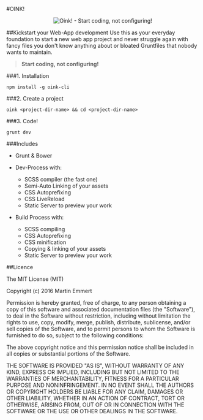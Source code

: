 #OINK!

<p align="center">
<img src="http://martinemmert.de/oink.png" alt="Oink! - Start coding, not configuring!"/>
</p>
##Kickstart your Web-App development
Use this as your everyday foundation to start a new web app project and never struggle again with fancy files you don't know anything about or bloated Gruntfiles that nobody wants to maintain.

> **Start coding, not configuring!**

###1. Installation
```
npm install -g oink-cli
```

###2. Create a project
```
oink <project-dir-name> && cd <project-dir-name>
```

###3. Code!
```
grunt dev
```

###Includes

- Grunt & Bower

- Dev-Process with:
    - SCSS compiler (the fast one)
    - Semi-Auto Linking of your assets
    - CSS Autoprefixing
    - CSS LiveReload
    - Static Server to preview your work
    
- Build Process with:
    - SCSS compiling
    - CSS Autoprefixing
    - CSS minification
    - Copying & linking of your assets
    - Static Server to preview your work

##Licence

The MIT License (MIT)

Copyright (c) 2016 Martin Emmert

Permission is hereby granted, free of charge, to any person obtaining a copy
of this software and associated documentation files (the "Software"), to deal
in the Software without restriction, including without limitation the rights
to use, copy, modify, merge, publish, distribute, sublicense, and/or sell
copies of the Software, and to permit persons to whom the Software is
furnished to do so, subject to the following conditions:

The above copyright notice and this permission notice shall be included in all
copies or substantial portions of the Software.

THE SOFTWARE IS PROVIDED "AS IS", WITHOUT WARRANTY OF ANY KIND, EXPRESS OR
IMPLIED, INCLUDING BUT NOT LIMITED TO THE WARRANTIES OF MERCHANTABILITY,
FITNESS FOR A PARTICULAR PURPOSE AND NONINFRINGEMENT. IN NO EVENT SHALL THE
AUTHORS OR COPYRIGHT HOLDERS BE LIABLE FOR ANY CLAIM, DAMAGES OR OTHER
LIABILITY, WHETHER IN AN ACTION OF CONTRACT, TORT OR OTHERWISE, ARISING FROM,
OUT OF OR IN CONNECTION WITH THE SOFTWARE OR THE USE OR OTHER DEALINGS IN THE
SOFTWARE.